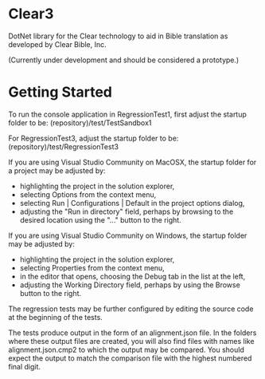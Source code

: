 # Clear3

DotNet library for the Clear technology 
to aid in Bible translation as developed by Clear Bible, Inc.

(Currently under development and should be considered a prototype.)

# Getting Started

To run the console application in RegressionTest1, first adjust
the startup folder to be:
  (repository)/test/TestSandbox1

For RegressionTest3, adjust the startup folder to be:
  (repository)/test/RegressionTest3

If you are using Visual Studio Community on MacOSX, the startup folder for a project may be adjusted by:

 - highlighting the project in the solution explorer,
 - selecting Options from the context menu,
 - selecting Run | Configurations | Default in the project options dialog,
 - adjusting the "Run in directory" field, perhaps by browsing to the desired location using the "..." button to the right.

If you are using Visual Studio Community on Windows, the startup folder may be adjusted by:

- highlighting the project in the solution explorer,
- selecting Properties from the context menu,
- in the editor that opens, choosing the Debug tab in the list at the left,
- adjusting the Working Directory field, perhaps by using the Browse button to the right.

The regression tests may be further configured by editing the source code at the beginning of the tests.

The tests produce output in the form of an alignment.json file.  In the folders where these output files are created, you will also find files with names like alignment.json.cmp2 to which the output may be compared.  You should expect the output to match the comparison file with the highest numbered final digit.
